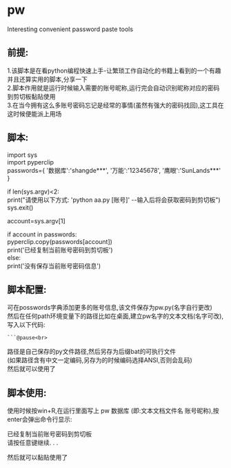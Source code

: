 # pw
Interesting convenient password paste tools

## 前提:
1.该脚本是在看python编程快速上手-让繁琐工作自动化的书籍上看到的一个有趣并且还算实用的脚本,分享一下<br>
2.脚本作用就是运行时候输入需要的账号昵称,运行完会自动识别昵称对应的密码到剪切板黏贴使用<br>
3.在当今拥有这么多账号密码忘记是经常的事情(虽然有强大的密码找回),这工具在这时候便能派上用场<br>

## 脚本:
import sys<br>
import pyperclip<br>
passwords={
            '数据库':'shangde***',
            '万能':'12345678',
            '鹰眼':'SunLands***'
            }

if len(sys.argv)<2:<br>
    print("请使用以下方式: 'python aa.py [账号]' --输入后将会获取密码到剪切板")<br>
    sys.exit()<br>
    
account=sys.argv[1]<br>

if account in passwords:<br>
    pyperclip.copy(passwords[account])<br>
    print('已经复制当前账号密码到剪切板')<br>
else:<br>
    print('没有保存当前账号密码信息')<br>

## 脚本配置:
可在posswords字典添加更多的账号信息,该文件保存为pw.py(名字自行更改)<br>
然后在任何path环境变量下的路径比如在桌面,建立pw名字的文本文档(名字可改),写入以下代码:<br>

```@python C:\Users\wrath\Desktop\个人项目\pw.py %*<br>
```@pause<br>
```
路径是自己保存的py文件路径,然后另存为后缀bat的可执行文件<br>
(如果路径含有中文一定编码,另存为的时候编码选择ANSI,否则会乱码)<br>
然后就可以使用了<br>

## 脚本使用:
使用时候按win+R,在运行里面写上 pw 数据库 (即:文本文档文件名 账号昵称),按enter会弹出命令行显示:<br>

已经复制当前账号密码到剪切板<br>
请按任意键继续. . .<br>

然后就可以黏贴使用了<br>
